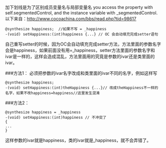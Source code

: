 加下划线是为了区别成员变量名与局部变量名
you access the property with self.segmentedControl, and the instance variable with _segmentedControl.
以下来自：http://www.cocoachina.com/bbs/read.php?tid=98617

```
@synthesize happiness;  //如果不写 = _happiness
-(void) setHappiness:(int)happiness {...} // OC 会自动填充完成setter语句
```
自己重写setter的时候，因为OC会自动填充完成setter方法，方法里面的参数名字会是happiness，如果前面没有用=_happiness，setter方法里面的参数名字和ivar是一样的，这样会造成混乱，方法里面用的究竟是参数的ivar还是类里面的ivar。

###方法1：
必须把参数的ivar名字改成和类里面的ivar不同的名字，例如这样写
```
@synthesize happiness;
-(void) setHappiness:(int)theHappiness {...}// 改成theHappiness不一样的名字，如果不改happiness=happiness//这里发生混淆
```

###方法2：
```
@synthesize happiness = _happiness 
-(void) setHappiness:(int)happiness // 不冲突了
{
...    
}
```
这样参数的ivar就是happiness，类的ivar就是_happiness，就不会弄错了。